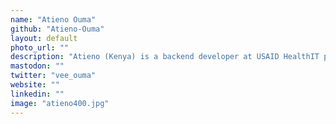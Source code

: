 ```yaml
---
name: "Atieno Ouma"
github: "Atieno-Ouma"
layout: default
photo_url: ""
description: "Atieno (Kenya) is a backend developer at USAID HealthIT project; she is responsible for data pipelines and machine learning models. She's also passionate about open source contributions and mentorships. She'll be speaking about don't-repeat-yourself principles in Django queryset optimisation."
mastodon: ""
twitter: "vee_ouma"
website: ""
linkedin: ""
image: "atieno400.jpg"
---
```

